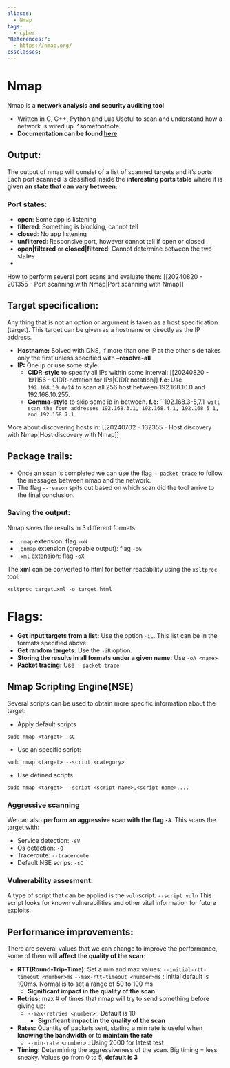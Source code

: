```yaml
---
aliases:
  - Nmap
tags:
  - cyber
"References:":
  - https://nmap.org/
cssclasses:
---
```

# Nmap
Nmap is a **network analysis and security auditing tool**
+ Written in C, C++, Python and Lua
Useful to scan and understand how a network is wired up. ^somefootnote
+ **Documentation can be found [here](https://nmap.org/)**
## Output:
The output of nmap will consist of a list of scanned targets and it’s ports. Each port scanned is classified inside the **interesting ports table** where it is **given an state that can vary between:**
### Port states: 
+ **open**: Some app is listening
+ **filtered**: Something is blocking, cannot tell
+ **closed**: No app listening
+ **unfiltered**: Responsive port, however cannot tell if open or closed
+ **open|filtered** or **closed|filtered**: Cannot determine between the two states
+ 
How to perform several port scans and evaluate them: [[20240820 - 201355 - Port scanning with Nmap|Port scanning with Nmap]]
## Target specification: 
Any thing that is not an option or argument is taken as a host specification (target). This target can be given as a hostname or directly as the IP address. 
+ **Hostname:** Solved with DNS, if more than one IP at the other side takes only the first unless specified with **–resolve-all**
+ **IP:** One ip or use some style:
	+ **CIDR-style** to specify all IPs within some interval: [[20240820 - 191156 - CIDR-notation for IPs|CIDR notation]]
		**f.e**: Use `192.168.10.0/24` to scan all 256 host between 192.168.10.0 and 192.168.10.255. 
	+ **Comma-style** to skip some ip in between. 
		**f.e:** ``192.168.3-5,7.1` will scan the four addresses 192.168.3.1, 192.168.4.1, 192.168.5.1, and 192.168.7.1`

More about discovering hosts in: [[20240702 - 132355 - Host discovery with Nmap|Host discovery with Nmap]]
## Package trails: 
+ Once an scan is completed we can use the flag `--packet-trace` to follow the messages between nmap and the network.
+ The flag `--reason` spits out based on which scan did the tool arrive to the final conclusion. 

### Saving the output: 
Nmap saves the results in 3 different formats: 
+ `.nmap` extension: flag `-oN`
+ `.gnmap` extension (grepable output): flag `-oG`
+ `.xml` extension: flag `-oX`

The **xml** can be converted to html for better readability using the `xsltproc` tool: 
```shell
xsltproc target.xml -o target.html
```

# Flags: 
+ **Get input targets from a list:** Use the option `-iL`. This list can be in the formats specified above
+ **Get random targets:** Use the `-iR` option. 
+ **Storing the results in all formats under a given name:** Use `-oA <name>`
+ **Packet tracing:** Use `--packet-trace`

## Nmap Scripting Engine(NSE)
Several scripts can be used to obtain more specific information about the target: 

+ Apply default scripts
```shell
sudo nmap <target> -sC
```
+ Use an specific script: 
```shell
sudo nmap <target> --script <category>
```
+ Use defined scripts
```shell
sudo nmap <target> --script <script-name>,<script-name>,...
```

### Aggressive scanning
We can also **perform an aggressive scan with the flag `-A`**. This scans the target with: 
+ Service detection: `-sV`
+ Os detection: `-O`
+ Traceroute: `--traceroute`
+ Default NSE scrips: `-sC`

### Vulnerability assesment: 
A type of script that can be applied is the `vuln`script: `--script vuln` 
This script looks for known vulnerabilities and other vital information for future exploits. 

## Performance improvements: 
There are several values that we can change to improve the performance, some of them will **affect the quality of the scan**: 
+ **RTT(Round-Trip-Time)**: Set a min and max values: `--initial-rtt-timeout <number>ms` `--max-rtt-timeout <number>ms` : Initial default is 100ms. Normal is to set a range of 50 to 100 ms
	+ **Significant impact in the quality of the scan**
+ **Retries:** max # of times that nmap will try to send something before giving up: 
	+ `--max-retries <number>` : Default is 10
		+ **Significant impact in the quality of the scan**
+ **Rates:** Quantity of packets sent, stating a min rate is useful when **knowing the bandwidth** or to **maintain the rate**
	+ `--min-rate <number>` : Using 2000 for latest test
+ **Timing:** Determining the aggressiveness of the scan. Big timing = less sneaky. Values go from 0 to 5, **default is 3**